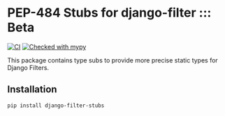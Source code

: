 # PEP-484 Stubs for django-filter ::: Beta

[![CI](https://github.com/DavisRayM/django-filter-stubs/actions/workflows/ci.yml/badge.svg)](https://github.com/DavisRayM/django-filter-stubs/actions/workflows/ci.yml)
[![Checked with mypy](http://www.mypy-lang.org/static/mypy_badge.svg)](http://mypy-lang.org/)

This package contains type subs to provide more precise static types for Django Filters.

## Installation

```bash
pip install django-filter-stubs
```
